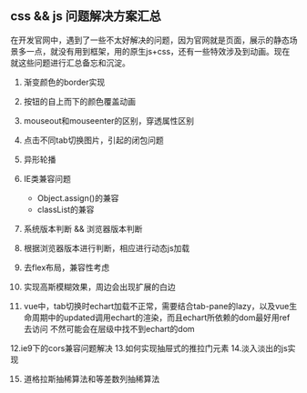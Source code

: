 ## css && js 问题解决方案汇总
在开发官网中，遇到了一些不太好解决的问题，因为官网就是页面，展示的静态场景多一点，就没有用到框架，用的原生js+css，还有一些特效涉及到动画。现在就这些问题进行汇总备忘和沉淀。

1. 渐变颜色的border实现
2. 按钮的自上而下的颜色覆盖动画
3. mouseout和mouseenter的区别，穿透属性区别
4. 点击不同tab切换图片，引起的闭包问题
5. 异形轮播
6. IE类兼容问题
    * Object.assign()的兼容
    * classList的兼容
7. 系统版本判断 && 浏览器版本判断
8. 根据浏览器版本进行判断，相应进行动态js加载
9. 去flex布局，兼容性考虑
10. 实现高斯模糊效果，周边会出现扩展的白边

11. vue中，tab切换时echart加载不正常，需要结合tab-pane的lazy，以及vue生命周期中的updated调用echart的渲染，而且echart所依赖的dom最好用ref去访问 不然可能会在层级中找不到echart的dom

12.ie9下的cors兼容问题解决
13.如何实现抽屉式的推拉门元素
14.淡入淡出的js实现

15. 道格拉斯抽稀算法和等差数列抽稀算法